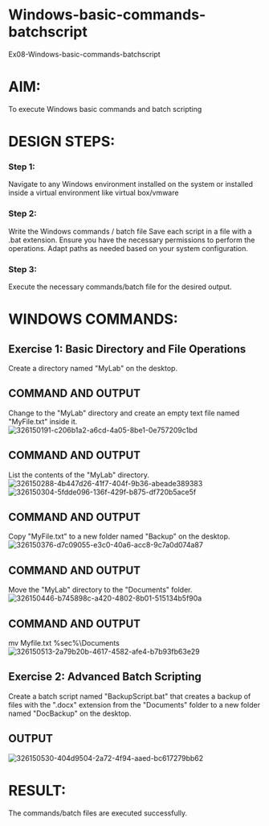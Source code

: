 # Windows-basic-commands-batchscript
Ex08-Windows-basic-commands-batchscript

# AIM:
To execute Windows basic commands and batch scripting

# DESIGN STEPS:

### Step 1:

Navigate to any Windows environment installed on the system or installed inside a virtual environment like virtual box/vmware 

### Step 2:

Write the Windows commands / batch file
Save each script in a file with a .bat extension.
Ensure you have the necessary permissions to perform the operations.
Adapt paths as needed based on your system configuration.
### Step 3:

Execute the necessary commands/batch file for the desired output. 




# WINDOWS COMMANDS:
## Exercise 1: Basic Directory and File Operations
Create a directory named "MyLab" on the desktop.


## COMMAND AND OUTPUT

Change to the "MyLab" directory and create an empty text file named "MyFile.txt" inside it.
![326150191-c206b1a2-a6cd-4a05-8be1-0e757209c1bd](https://github.com/user-attachments/assets/8752877b-1c13-4d59-9ce2-a58b7c6f2751)


## COMMAND AND OUTPUT

List the contents of the "MyLab" directory.
![326150288-4b447d26-41f7-404f-9b36-abeade389383](https://github.com/user-attachments/assets/b7066e92-9d62-4f02-af84-b3cb411dd1be)
![326150304-5fdde096-136f-429f-b875-df720b5ace5f](https://github.com/user-attachments/assets/8366058f-a48d-48e9-97c0-251c6334fbf5)


## COMMAND AND OUTPUT

Copy "MyFile.txt" to a new folder named "Backup" on the desktop.
![326150376-d7c09055-e3c0-40a6-acc8-9c7a0d074a87](https://github.com/user-attachments/assets/4ba4120d-440f-4509-b5cf-ff3976d161f4)

## COMMAND AND OUTPUT

Move the "MyLab" directory to the "Documents" folder.
![326150446-b745898c-a420-4802-8b01-515134b5f90a](https://github.com/user-attachments/assets/f8b1113f-ed11-494a-8377-cf91207522d6)


## COMMAND AND OUTPUT
mv Myfile.txt %sec%\Documents
![326150513-2a79b20b-4617-4582-afe4-b7b93fb63e29](https://github.com/user-attachments/assets/1cdc9d77-d78b-48a0-bfba-a2501864bd6f)

## Exercise 2: Advanced Batch Scripting
Create a batch script named "BackupScript.bat" that creates a backup of files with the ".docx" extension from the "Documents" folder to a new folder named "DocBackup" on the desktop.

## OUTPUT
![326150530-404d9504-2a72-4f94-aaed-bc617279bb62](https://github.com/user-attachments/assets/0587f2b0-35fb-42dd-976f-0a0c0a98e413)

# RESULT:
The commands/batch files are executed successfully.

